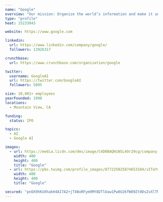 ```yaml
---
name: "Google"
overview: "Our mission: Organize the world’s information and make it universally accessible and useful."
type: "profile"
heat: 15233043

website: https://www.google.com

linkedin:
  url: https://www.linkedin.com/company/google/
  followers: 13926317

crunchbase:
  url: https://www.crunchbase.com/organization/google

twitter:
  username: GoogleAI
  url: https://twitter.com/GoogleAI
  followers: 5095

size: 10,001+ employees
yearFounded: 1998
locations:
  - Mountain View, CA

funding:
  status: IPO

topics:
  - AI
  - Google AI

images:
  - url: https://media.licdn.com/dms/image/C4D0BAQHiNSL4Or29cg/company-logo_400_400/0?e=1582156800&v=beta&t=kCKjIgArRzPeNHog6E9-nLFr4_PdMD82VMZVh9qZwPk
    width: 400
    height: 400
    title: "Google"
  - url: https://pbs.twimg.com/profile_images/877225025874653184/vITaYmsB_400x400.jpg
    width: 400
    height: 400
    title: "Google"

secured: "pnOX9hKUXhakH4AI7AZ+jT4BoRFym9MY8DTlUaw1Pw0U26fW89Zt0DsZvXlTMu3IF+CmzoSgsP2trLWIMTZ2I/IRA3bAFHNG1g5ECnetE7DU0BMjfrVEaCJYx0N4txcHPOO7N1yXHD8thCqxI9l206HW/mJQhS6BK2AMYwC4Ky65vEINaCn2cH/NXFvYTen6RF2tL5/Qg7FyalPLakiNtmuVPcHrNtq58wzAkkbesM461f8bsjHR/zaeSwY0ZWyqEGLwG8PQw8S3q/czpA5RwA==;gfZ7W0tV38aDoLoa/WflMw=="
---
```


